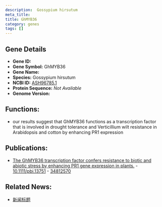 ```yaml
---
description:  Gossypium hirsutum
meta_title:
title: GhMYB36
category: genes
tags: []
---
```


## Gene Details
- **Gene ID:**	[](https://www.maizegdb.org/gene_center/gene/)
- **Gene Symbol:** GhMYB36
- **Gene Name:** 
- **Species:** Gossypium hirsutum
- **NCBI ID:** [ ASH96785.1 ]()
- **Protein Sequence:** *Not Available*
- **Genome Version:** []()

## Functions:
   - our results suggest that GhMYB36 functions as a transcription factor that is involved in drought tolerance and Verticillium wilt resistance in Arabidopsis and cotton by enhancing PR1 expression

## Publications:
   - [The GhMYB36 transcription factor confers resistance to biotic and abiotic stress by enhancing PR1 gene expression in plants.]( https://onlinelibrary.wiley.com/doi/full/10.1111/pbi.13751 ) - [10.1111/pbi.13751]( https://onlinelibrary.wiley.com/doi/full/10.1111/pbi.13751 ) - [34812570](https://pubmed.ncbi.nlm.nih.gov/34812570/)

## Related News:
   - [新闻标题](https://mp.weixin.qq.com/s?__biz=Mzg3MDEwNDEyMg==&mid=2247521406&idx=1&sn=d13eeea5aefe27e7a39593f978b01a08&chksm=ce90392bf9e7b03dcb8bdba531bd0074598dee162f671ecdca83fcfa8a18f820073e15ab3659&scene=27#wechat_redirect)
